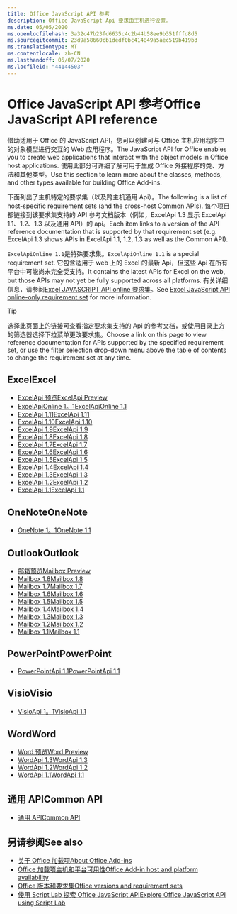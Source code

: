 ```yaml
---
title: Office JavaScript API 参考
description: Office JavaScript Api 要求由主机进行设置。
ms.date: 05/05/2020
ms.openlocfilehash: 3a32c47b23fd6635c4c2b44b58ee9b351fffd8d5
ms.sourcegitcommit: 23d9a58660cb1dedf0bc414849a5aec519b419b3
ms.translationtype: MT
ms.contentlocale: zh-CN
ms.lasthandoff: 05/07/2020
ms.locfileid: "44144503"
---
```

# <a name="office-javascript-api-reference"></a><span data-ttu-id="bb8fd-103">Office JavaScript API 参考</span><span class="sxs-lookup"><span data-stu-id="bb8fd-103">Office JavaScript API reference</span></span>

<span data-ttu-id="bb8fd-104">借助适用于 Office 的 JavaScript API，您可以创建可与 Office 主机应用程序中的对象模型进行交互的 Web 应用程序。</span><span class="sxs-lookup"><span data-stu-id="bb8fd-104">The JavaScript API for Office enables you to create web applications that interact with the object models in Office host applications.</span></span> <span data-ttu-id="bb8fd-105">使用此部分可详细了解可用于生成 Office 外接程序的类、方法和其他类型。</span><span class="sxs-lookup"><span data-stu-id="bb8fd-105">Use this section to learn more about the classes, methods, and other types available for building Office Add-ins.</span></span>

<span data-ttu-id="bb8fd-106">下面列出了主机特定的要求集（以及跨主机通用 Api）。</span><span class="sxs-lookup"><span data-stu-id="bb8fd-106">The following is a list of host-specific requirement sets (and the cross-host Common APIs).</span></span> <span data-ttu-id="bb8fd-107">每个项目都链接到该要求集支持的 API 参考文档版本（例如，ExcelApi 1.3 显示 ExcelApi 1.1、1.2、1.3 以及通用 API）的 api。</span><span class="sxs-lookup"><span data-stu-id="bb8fd-107">Each item links to a version of the API reference documentation that is supported by that requirement set (e.g. ExcelApi 1.3 shows APIs in ExcelApi 1.1, 1.2, 1.3 as well as the Common API).</span></span>

<span data-ttu-id="bb8fd-108">`ExcelApiOnline 1.1`是特殊要求集。</span><span class="sxs-lookup"><span data-stu-id="bb8fd-108">`ExcelApiOnline 1.1` is a special requirement set.</span></span> <span data-ttu-id="bb8fd-109">它包含适用于 web 上的 Excel 的最新 Api，但这些 Api 在所有平台中可能尚未完全受支持。</span><span class="sxs-lookup"><span data-stu-id="bb8fd-109">It contains the latest APIs for Excel on the web, but those APIs may not yet be fully supported across all platforms.</span></span> <span data-ttu-id="bb8fd-110">有关详细信息，请参阅[Excel JAVASCRIPT API online 要求集](/office/dev/add-ins/reference/requirement-sets/excel-api-online-requirement-set)。</span><span class="sxs-lookup"><span data-stu-id="bb8fd-110">See [Excel JavaScript API online-only requirement set](/office/dev/add-ins/reference/requirement-sets/excel-api-online-requirement-set) for more information.</span></span>

> [!TIP]
> <span data-ttu-id="bb8fd-111">选择此页面上的链接可查看指定要求集支持的 Api 的参考文档，或使用目录上方的筛选器选择下拉菜单更改要求集。</span><span class="sxs-lookup"><span data-stu-id="bb8fd-111">Choose a link on this page to view reference documentation for APIs supported by the specified requirement set, or use the filter selection drop-down menu above the table of contents to change the requirement set at any time.</span></span>

## <a name="excel"></a><span data-ttu-id="bb8fd-112">Excel</span><span class="sxs-lookup"><span data-stu-id="bb8fd-112">Excel</span></span>

- [<span data-ttu-id="bb8fd-113">ExcelApi 预览</span><span class="sxs-lookup"><span data-stu-id="bb8fd-113">ExcelApi Preview</span></span>](/javascript/api/excel?view=excel-js-preview)
- [<span data-ttu-id="bb8fd-114">ExcelApiOnline 1。1</span><span class="sxs-lookup"><span data-stu-id="bb8fd-114">ExcelApiOnline 1.1</span></span>](/javascript/api/excel?view=excel-js-online)
- [<span data-ttu-id="bb8fd-115">ExcelApi 1.11</span><span class="sxs-lookup"><span data-stu-id="bb8fd-115">ExcelApi 1.11</span></span>](/javascript/api/excel?view=excel-js-1.11)
- [<span data-ttu-id="bb8fd-116">ExcelApi 1.10</span><span class="sxs-lookup"><span data-stu-id="bb8fd-116">ExcelApi 1.10</span></span>](/javascript/api/excel?view=excel-js-1.10)
- [<span data-ttu-id="bb8fd-117">ExcelApi 1.9</span><span class="sxs-lookup"><span data-stu-id="bb8fd-117">ExcelApi 1.9</span></span>](/javascript/api/excel?view=excel-js-1.9)
- [<span data-ttu-id="bb8fd-118">ExcelApi 1.8</span><span class="sxs-lookup"><span data-stu-id="bb8fd-118">ExcelApi 1.8</span></span>](/javascript/api/excel?view=excel-js-1.8)
- [<span data-ttu-id="bb8fd-119">ExcelApi 1.7</span><span class="sxs-lookup"><span data-stu-id="bb8fd-119">ExcelApi 1.7</span></span>](/javascript/api/excel?view=excel-js-1.7)
- [<span data-ttu-id="bb8fd-120">ExcelApi 1.6</span><span class="sxs-lookup"><span data-stu-id="bb8fd-120">ExcelApi 1.6</span></span>](/javascript/api/excel?view=excel-js-1.6)
- [<span data-ttu-id="bb8fd-121">ExcelApi 1.5</span><span class="sxs-lookup"><span data-stu-id="bb8fd-121">ExcelApi 1.5</span></span>](/javascript/api/excel?view=excel-js-1.5)
- [<span data-ttu-id="bb8fd-122">ExcelApi 1.4</span><span class="sxs-lookup"><span data-stu-id="bb8fd-122">ExcelApi 1.4</span></span>](/javascript/api/excel?view=excel-js-1.4)
- [<span data-ttu-id="bb8fd-123">ExcelApi 1.3</span><span class="sxs-lookup"><span data-stu-id="bb8fd-123">ExcelApi 1.3</span></span>](/javascript/api/excel?view=excel-js-1.3)
- [<span data-ttu-id="bb8fd-124">ExcelApi 1.2</span><span class="sxs-lookup"><span data-stu-id="bb8fd-124">ExcelApi 1.2</span></span>](/javascript/api/excel?view=excel-js-1.2)
- [<span data-ttu-id="bb8fd-125">ExcelApi 1.1</span><span class="sxs-lookup"><span data-stu-id="bb8fd-125">ExcelApi 1.1</span></span>](/javascript/api/excel?view=excel-js-1.1)

## <a name="onenote"></a><span data-ttu-id="bb8fd-126">OneNote</span><span class="sxs-lookup"><span data-stu-id="bb8fd-126">OneNote</span></span>

- [<span data-ttu-id="bb8fd-127">OneNote 1。1</span><span class="sxs-lookup"><span data-stu-id="bb8fd-127">OneNote 1.1</span></span>](/javascript/api/onenote?view=onenote-js-1.1)

## <a name="outlook"></a><span data-ttu-id="bb8fd-128">Outlook</span><span class="sxs-lookup"><span data-stu-id="bb8fd-128">Outlook</span></span>

- [<span data-ttu-id="bb8fd-129">邮箱预览</span><span class="sxs-lookup"><span data-stu-id="bb8fd-129">Mailbox Preview</span></span>](/javascript/api/outlook?view=outlook-js-preview)
- [<span data-ttu-id="bb8fd-130">Mailbox 1.8</span><span class="sxs-lookup"><span data-stu-id="bb8fd-130">Mailbox 1.8</span></span>](/javascript/api/outlook?view=outlook-js-1.8)
- [<span data-ttu-id="bb8fd-131">Mailbox 1.7</span><span class="sxs-lookup"><span data-stu-id="bb8fd-131">Mailbox 1.7</span></span>](/javascript/api/outlook?view=outlook-js-1.7)
- [<span data-ttu-id="bb8fd-132">Mailbox 1.6</span><span class="sxs-lookup"><span data-stu-id="bb8fd-132">Mailbox 1.6</span></span>](/javascript/api/outlook?view=outlook-js-1.6)
- [<span data-ttu-id="bb8fd-133">Mailbox 1.5</span><span class="sxs-lookup"><span data-stu-id="bb8fd-133">Mailbox 1.5</span></span>](/javascript/api/outlook?view=outlook-js-1.5)
- [<span data-ttu-id="bb8fd-134">Mailbox 1.4</span><span class="sxs-lookup"><span data-stu-id="bb8fd-134">Mailbox 1.4</span></span>](/javascript/api/outlook?view=outlook-js-1.4)
- [<span data-ttu-id="bb8fd-135">Mailbox 1.3</span><span class="sxs-lookup"><span data-stu-id="bb8fd-135">Mailbox 1.3</span></span>](/javascript/api/outlook?view=outlook-js-1.3)
- [<span data-ttu-id="bb8fd-136">Mailbox 1.2</span><span class="sxs-lookup"><span data-stu-id="bb8fd-136">Mailbox 1.2</span></span>](/javascript/api/outlook?view=outlook-js-1.2)
- [<span data-ttu-id="bb8fd-137">Mailbox 1.1</span><span class="sxs-lookup"><span data-stu-id="bb8fd-137">Mailbox 1.1</span></span>](/javascript/api/outlook?view=outlook-js-1.1)

## <a name="powerpoint"></a><span data-ttu-id="bb8fd-138">PowerPoint</span><span class="sxs-lookup"><span data-stu-id="bb8fd-138">PowerPoint</span></span>

- [<span data-ttu-id="bb8fd-139">PowerPointApi 1.1</span><span class="sxs-lookup"><span data-stu-id="bb8fd-139">PowerPointApi 1.1</span></span>](/javascript/api/powerpoint?view=powerpoint-js-1.1)

## <a name="visio"></a><span data-ttu-id="bb8fd-140">Visio</span><span class="sxs-lookup"><span data-stu-id="bb8fd-140">Visio</span></span>

- [<span data-ttu-id="bb8fd-141">VisioApi 1。1</span><span class="sxs-lookup"><span data-stu-id="bb8fd-141">VisioApi 1.1</span></span>](/javascript/api/visio?view=visio-js-1.1)

## <a name="word"></a><span data-ttu-id="bb8fd-142">Word</span><span class="sxs-lookup"><span data-stu-id="bb8fd-142">Word</span></span>

- [<span data-ttu-id="bb8fd-143">Word 预览</span><span class="sxs-lookup"><span data-stu-id="bb8fd-143">Word Preview</span></span>](/javascript/api/word?view=word-js-preview)
- [<span data-ttu-id="bb8fd-144">WordApi 1.3</span><span class="sxs-lookup"><span data-stu-id="bb8fd-144">WordApi 1.3</span></span>](/javascript/api/word?view=word-js-1.3)
- [<span data-ttu-id="bb8fd-145">WordApi 1.2</span><span class="sxs-lookup"><span data-stu-id="bb8fd-145">WordApi 1.2</span></span>](/javascript/api/word?view=word-js-1.2)
- [<span data-ttu-id="bb8fd-146">WordApi 1.1</span><span class="sxs-lookup"><span data-stu-id="bb8fd-146">WordApi 1.1</span></span>](/javascript/api/word?view=word-js-1.1)

## <a name="common-api"></a><span data-ttu-id="bb8fd-147">通用 API</span><span class="sxs-lookup"><span data-stu-id="bb8fd-147">Common API</span></span>

- [<span data-ttu-id="bb8fd-148">通用 API</span><span class="sxs-lookup"><span data-stu-id="bb8fd-148">Common API</span></span>](/javascript/api/office?view=common-js)

## <a name="see-also"></a><span data-ttu-id="bb8fd-149">另请参阅</span><span class="sxs-lookup"><span data-stu-id="bb8fd-149">See also</span></span>

- [<span data-ttu-id="bb8fd-150">关于 Office 加载项</span><span class="sxs-lookup"><span data-stu-id="bb8fd-150">About Office Add-ins</span></span>](/office/dev/add-ins/overview)
- [<span data-ttu-id="bb8fd-151">Office 加载项主机和平台可用性</span><span class="sxs-lookup"><span data-stu-id="bb8fd-151">Office Add-in host and platform availability</span></span>](/office/dev/add-ins/overview/office-add-in-availability)
- [<span data-ttu-id="bb8fd-152">Office 版本和要求集</span><span class="sxs-lookup"><span data-stu-id="bb8fd-152">Office versions and requirement sets</span></span>](/office/dev/add-ins/develop/office-versions-and-requirement-sets)
- [<span data-ttu-id="bb8fd-153">使用 Script Lab 探索 Office JavaScript API</span><span class="sxs-lookup"><span data-stu-id="bb8fd-153">Explore Office JavaScript API using Script Lab</span></span>](/office/dev/add-ins/overview/explore-with-script-lab)
